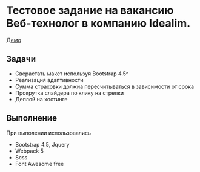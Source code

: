 # Тестовое задание на вакансию Веб-технолог в компанию Idealim.

[Демо](https://mich-man.ru/projects/idealim-test-task/index.html)

## Задачи
- Сверастать макет используя Bootstrap 4.5^
- Реализация адаптивности 
- Сумма страховки должна пересчитываться в зависимости от срока
- Прокрутка слайдера по клику на стрелки
- Деплой на хостинге

## Выполнение

При выполении использовались 
- Bootstrap 4.5, Jquery
- Webpack 5
- Scss
- Font Awesome free